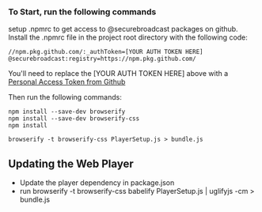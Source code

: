 
### To Start, run the following commands

setup .npmrc to get access to @securebroadcast packages on github. Install the .npmrc file in the project root directory with the following code:
``` 
//npm.pkg.github.com/:_authToken=[YOUR AUTH TOKEN HERE]
@securebroadcast:registry=https://npm.pkg.github.com/
```

You'll need to replace the [YOUR AUTH TOKEN HERE] above with a [Personal Access Token from Github](https://docs.github.com/en/github/authenticating-to-github/creating-a-personal-access-token)

Then run the following commands:

```
npm install --save-dev browserify
npm install --save-dev browserify-css
npm install

browserify -t browserify-css PlayerSetup.js > bundle.js
```

## Updating the Web Player 

* Update the player dependency in package.json
* run browserify -t browserify-css babelify PlayerSetup.js | uglifyjs -cm > bundle.js
